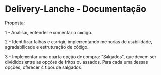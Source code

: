 # Delivery-Lanche - Documentação

Proposta:

1 - Analisar, entender e comentar o código.

2 - Identificar falhas e corrigir, implementando melhorias de usabilidade, agradabilidade e estruturação de código.

3 - Implementar uma quarta opção de compra: "Salgados", que devem ser divididos entre as opções de fritos ou assados. Para cada uma dessas opções, oferecer 4 tipos de salgados.
